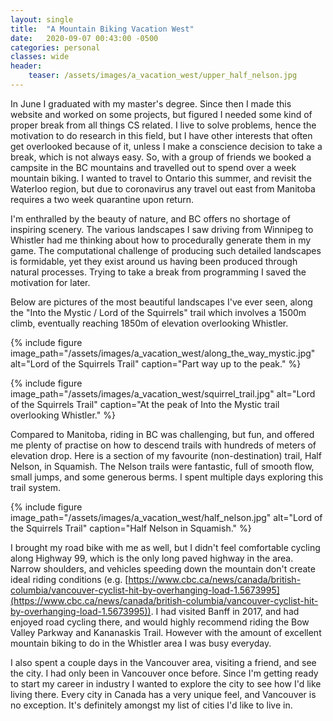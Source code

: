 ```yaml
---
layout: single
title:  "A Mountain Biking Vacation West"
date:   2020-09-07 00:43:00 -0500
categories: personal
classes: wide
header:
    teaser: /assets/images/a_vacation_west/upper_half_nelson.jpg
---
```


In June I graduated with my master's degree. Since then I made this website and worked on some projects, but figured I needed some kind of proper break from all things CS related. I live to solve problems, hence the motivation to do research in this field, but I have other interests that often get overlooked because of it, unless I make a conscience decision to take a break, which is not always easy. So, with a group of friends we booked a campsite in the BC mountains and travelled out to spend over a week mountain biking. I wanted to travel to Ontario this summer, and revisit the Waterloo region, but due to coronavirus any travel out east from Manitoba requires a two week quarantine upon return.

I'm enthralled by the beauty of nature, and BC offers no shortage of inspiring scenery. The various landscapes I saw driving from Winnipeg to Whistler had me thinking about how to procedurally generate them in my game. The computational challenge of producing such detailed landscapes is formidable, yet they exist around us having been produced through natural processes. Trying to take a break from programming I saved the motivation for later. 

Below are pictures of the most beautiful landscapes I've ever seen, along the "Into the Mystic / Lord of the Squirrels" trail which involves a 1500m climb, eventually reaching 1850m of elevation overlooking Whistler.

{% include figure image_path="/assets/images/a_vacation_west/along_the_way_mystic.jpg" alt="Lord of the Squirrels Trail" caption="Part way up to the peak." %}

{% include figure image_path="/assets/images/a_vacation_west/squirrel_trail.jpg" alt="Lord of the Squirrels Trail" caption="At the peak of Into the Mystic trail overlooking Whistler." %}

Compared to Manitoba, riding in BC was challenging, but fun, and offered me plenty of practise on how to descend trails with hundreds of meters of elevation drop. Here is a section of my favourite (non-destination) trail, Half Nelson, in Squamish. The Nelson trails were fantastic, full of smooth flow, small jumps, and some generous berms. I spent multiple days exploring this trail system.

{% include figure image_path="/assets/images/a_vacation_west/half_nelson.jpg" alt="Lord of the Squirrels Trail" caption="Half Nelson in Squamish." %}

I brought my road bike with me as well, but I didn't feel comfortable cycling along Highway 99, which is the only long paved highway in the area. Narrow shoulders, and vehicles speeding down the mountain don't create ideal riding conditions (e.g. [https://www.cbc.ca/news/canada/british-columbia/vancouver-cyclist-hit-by-overhanging-load-1.5673995](https://www.cbc.ca/news/canada/british-columbia/vancouver-cyclist-hit-by-overhanging-load-1.5673995)). I had visited Banff in 2017, and had enjoyed road cycling there, and would highly recommend riding the Bow Valley Parkway and Kananaskis Trail. However with the amount of excellent mountain biking to do in the Whistler area I was busy everyday.

I also spent a couple days in the Vancouver area, visiting a friend, and see the city. I had only been in Vancouver once before. Since I'm getting ready to start my career in industry I wanted to explore the city to see how I'd like living there. Every city in Canada has a very unique feel, and Vancouver is no exception. It's definitely amongst my list of cities I'd like to live in.
